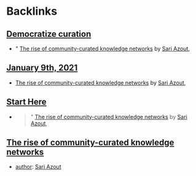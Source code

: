 
# Backlinks
## [Democratize curation](<Democratize curation.md>)
- " [The rise of community-curated knowledge networks](<The rise of community-curated knowledge networks.md>) by [Sari Azout](<Sari Azout.md>),

## [January 9th, 2021](<January 9th, 2021.md>)
-  [The rise of community-curated knowledge networks](<The rise of community-curated knowledge networks.md>) by [Sari Azout](<Sari Azout.md>),

## [Start Here](<Start Here.md>)
- > " [The rise of community-curated knowledge networks](<The rise of community-curated knowledge networks.md>) by [Sari Azout](<Sari Azout.md>),

## [The rise of community-curated knowledge networks](<The rise of community-curated knowledge networks.md>)
- [author](<author.md>): [Sari Azout](<Sari Azout.md>)

